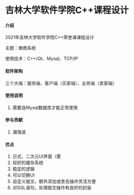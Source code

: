 # 吉林大学软件学院C++课程设计
#### 介绍
2021年吉林大学软件学院C++荣誉课课程设计

主题：微商系统

使用技术：C++/Qt、Mysql、TCP/IP

#### 软件架构
三个大端：服务端、客户端（买家端）、业务端（卖家端）

#### 使用说明

1.  需要连Mysql数据库才能正常使用

#### 参与贡献

1.  潮海波


#### 优点

1.  日式、二次元UI界面（雾
2.  较好的缓存系统
3.  稳定的逻辑
4.  可以切换UI
5.  自定义报文，额外添加或舍去操作灵活方便
6.  对SQL语句，处理报文操作有良好的封装
